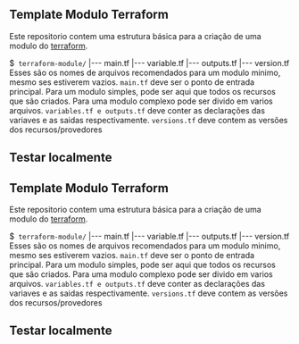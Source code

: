 ##  Template Modulo Terraform
Este repositorio contem uma estrutura básica para a criação de uma modulo do [terraform](https://www.terraform.io/). 

 $`` terraform-module/``
 |--- main.tf
 |--- variable.tf
 |--- outputs.tf
 |--- version.tf
 Esses são os nomes de arquivos recomendados para um modulo minimo, mesmo ses estiverem vazios.
 ``main.tf`` deve ser o ponto de entrada principal.
 Para um modulo simples, pode ser aqui que todos os recursos que são criados. Para uma modulo complexo pode ser divido em varios arquivos.
 ``variables.tf e outputs.tf`` deve conter as declarações das variaves e as saidas respectivamente.
 ``versions.tf`` deve contem as versões dos recursos/provedores
## Testar localmente



  ##  Template Modulo Terraform
Este repositorio contem uma estrutura básica para a criação de uma modulo do [terraform](https://www.terraform.io/). 

 $`` terraform-module/``
 |--- main.tf
 |--- variable.tf
 |--- outputs.tf
 |--- version.tf
 Esses são os nomes de arquivos recomendados para um modulo minimo, mesmo ses estiverem vazios.
 ``main.tf`` deve ser o ponto de entrada principal.
 Para um modulo simples, pode ser aqui que todos os recursos que são criados. Para uma modulo complexo pode ser divido em varios arquivos.
 ``variables.tf e outputs.tf`` deve conter as declarações das variaves e as saidas respectivamente.
 ``versions.tf`` deve contem as versões dos recursos/provedores
## Testar localmente



  